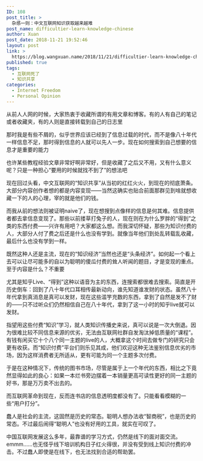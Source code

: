 ```yaml
---
ID: 108
post_title: >
  杂感一则：中文互联网知识获取越来越难
post_name: difficultier-learn-knowledge-chinese
author: Xuan
post_date: 2018-11-21 19:52:46
layout: post
link: >
  https://blog.wangxuan.name/2018/11/21/difficultier-learn-knowledge-chinese/
published: true
tags:
  - 互联网死了
  - 知识共享
categories:
  - Internet Freedom
  - Personal Opinion
---
```

从前人人网的时候，大家热衷于收藏所谓的有用文章和博客。有的人有自己的笔记或者收藏夹，有的人则是直接转载到自己的日志里

那时我是有些不屑的，似乎世界应该已经到了信息过载的时代，而不是像八十年代一样信息不足，那时得到信息的人就可以先人一步。现在如何搜索到自己想要的信息才是重要的能力

也许某些教程经验文章非常好啊非常好，但是收藏了之后又不用，又有什么意义呢？只是一种担心“要用的时候就找不到了”的想法吧

现在回过头看，中文互联网的“知识共享”从当初的红红火火，到现在的彻底萧条。大部分内容创作者想的都是内容变现——当然这确实也贴合前面那群见到啥就想收藏一下的人的心理，宰的就是他们的钱。

而我从前的想法则被证明naive了，现在想搜到点像样的信息是何其难。信息提供者都去拿信息变现了。那些以前搂草打兔子的人，现在则在为什么罗胖的“得到”之类的东西付费——兴许有用吧？大家都这么想。而我深切怀疑，那些为知识付费的人，大部分人付了费之后还是什么也没有学到。就像当年他们到处乱转载乱收藏，最后什么也没有学到一样。

既然这种人还是主流，现在的“知识经济”当然也还是“头条经济”。如何起一个看上去可以让尽可能多的自以为聪明的傻瓜付费的耸人听闻的题目，才是变现的重点。至于内容是什么？不重要

尤其是知乎Live、“得到”这种以语音为主的东西，连搜索都很难去搜索。简直是开历史倒车：回到了八十年代口耳相传最新动向，谁先知道谁发财的状态。虽然八十年代拿到真消息是真可以发财，现在这些滥竽充数的东西，拿到了自然是发不了财的——只不过听众们仍然相信自己在八十年代，拿到了这一小时的知乎live就可以发财。

指望用这些付费“知识”学习，就人类知识传播史来说，真可以说是一次大倒退。因为很难比较不同信息来源的优劣，无法由互联网社群自发淘汰掉低质量的“课程”。有钱有闲买它十个八个同一主题的live的人，大概拿这个时间去做专门的研究只会更有收获。而“知识付费”平台们则乐见其成，他们欢迎这种无法鉴别信息优劣的市场，因为这样消费者无所适从，更有可能为同一个主题多次付费。

于是在这种情况下，传统的图书市场，尽管是属于上一个年代的东西，相比之下竟然显得如此的良心：如果一本烂书旁边摆着一本销量更高可读性更好的同一主题的好书，那是万万卖不出去的。

而互联网革命到现在，反而连书店的信息透明度都没有了。只能看看模糊的一些“用户打分”。

蠢人是社会的主流，这固然是历史的常态。聪明人想办法收“智商税”，也是历史的常态。不过最后闹得“聪明人”也没有好用的工具，就实在可叹了。

中国互联网发展这么多年，最靠谱的学习方式，仍然是线下的面对面交流。emmm……也无怪乎线下培训机构日子红火得很，并没有受到线上知识付费的冲击。不过蠢人即使是在线下，也无法找到合适的帮助罢。
